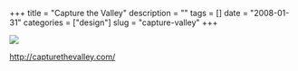 +++
title = "Capture the Valley"
description = ""
tags = []
date = "2008-01-31"
categories = ["design"]
slug = "capture-valley"
+++


 

  <div id="screens-thumbs" class="clearfix">
    <div class="txt-center" id="design-submission"><a href="http://capturethevalley.com/"><img id='bluga-thumbnail-1015' class='bluga-thumbnail large' src='//media.konigi.com/bluga/
wt47f281ca3073c_0.jpg'/></a></div>  
  </div>   
<p><a href="http://capturethevalley.com/">http://capturethevalley.com/</a></p>




